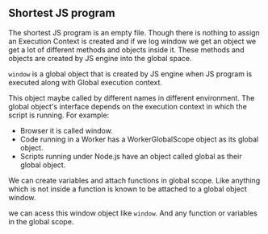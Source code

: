 ## Shortest JS program 

The shortest JS program is an empty file. Though there is nothing to assign an Execution Context is created and if we log window we get an object we get a lot of different methods and objects inside it. These methods and objects are created by JS engine into the global space. 

``window`` is a global object that is created by JS engine when JS program is executed along with Global execution context. 

This object maybe called by different names in different environment. The global object's interface depends on the execution context in which the script is running. For example:
- Browser it is called window.
- Code running in a Worker has a WorkerGlobalScope object as its global object.
- Scripts running under Node.js have an object called global as their global object.

We can create variables and attach functions in global scope. Like anything which is not inside a function is known to be attached to a global object window. 

we can acess this window object like ``window``. And any function or variables in the global scope. 